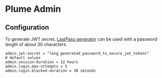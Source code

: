 Plume Admin
===========

Configuration
-------------
To generate JWT secret, [LastPass generator](https://lastpass.com/generatepassword.php) can be used with a password length of about 30 characters.
```
admin.jwt-secret = "long_generated_password_to_secure_jwt_tokens"
# default values
admin.session-duration = 12 hours
admin.login.max-attempts = 5
admin.login.blocked-duration = 30 seconds
```